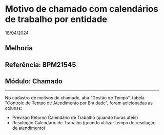 # Motivo de chamado com calendários de trabalho por entidade
18/04/2024
## Melhoria
## Referência: BPM21545
## Módulo: Chamado
***

No cadastro de motivos de chamado, aba "Gestão de Tempo", tabela "Controle de Tempo de Atendimento por Entidade", foram adicionadas as colunas:

* Previsão Retorno Calendário de Trabalho (quando horas úteis)
* Resolução Calendário de Trabalho (quando utilizar tempo de resolução de atendimento)

